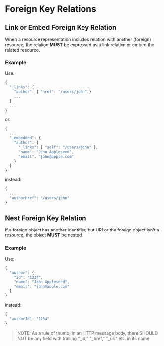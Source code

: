 # Foreign Key Relations

## Link or Embed Foreign Key Relation

When a resource representation includes relation with another \(foreign\) resource, the relation **MUST** be expressed as a link relation or embed the related resource.

### Example

Use:

```javascript
{
  "_links": {
    "author": { "href": "/users/john" }
    ...
  }
  ...
}
```

or:

```javascript
{
  ...
  "_embedded": {
    "author": {
      "_links": { "self": "/users/john" },
      "name": "John Appleseed",
      "email": "john@apple.com"
    }
  }
}
```

instead:

```javascript
{
  ...
  "authorHref": "/users/john"
}
```

## Nest Foreign Key Relation

If a foreign object has another identifier, but URI or the foreign object isn't a resource, the object **MUST** be nested.

### Example

Use:

```javascript
{
  "author": {
    "id": "1234",
    "name": "John Appleseed",
    "email": "john@apple.com"    
  }
}
```

instead:

```javascript
{
  "authorId": "1234"
}
```

> NOTE: As a rule of thumb, in an HTTP message body, there SHOULD NOT be any field with trailing "\_id," "\_href," "\_url" etc. in its name.

